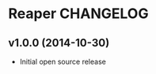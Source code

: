 Reaper CHANGELOG
================

v1.0.0 (2014-10-30)
-------------------

- Initial open source release
